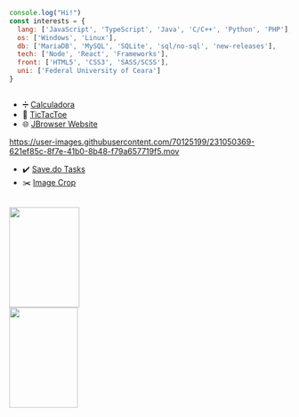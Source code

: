 ```js
console.log("Hi!")
const interests = {
  lang: ['JavaScript', 'TypeScript', 'Java', 'C/C++', 'Python', 'PHP'],
  os: ['Windows', 'Linux'],
  db: ['MariaDB', 'MySQL', 'SQLite', 'sql/no-sql', 'new-releases'],
  tech: ['Node', 'React', 'Frameworks'],
  front: ['HTML5', 'CSS3', 'SASS/SCSS'],
  uni: ['Federal University of Ceara']
}
```
##
- ➗ [Calculadora](https://jairo2k5.github.io/javascript-calculator/)
- 🧩 [TicTacToe](https://jairo2k5.github.io/tictactoe/)
- 🌐 [JBrowser Website](http://jbrowser-website.vercel.app/)

https://user-images.githubusercontent.com/70125199/231050369-621ef85c-8f7e-41b0-8b48-f79a657719f5.mov

- ✔️ [Save.do Tasks](https://codepen.io/jairosilva2005/full/QWvydEd)
- ✂️ [Image Crop](http://image-crop-blush.vercel.app/)
##

<div>
  <img src="https://github-readme-stats.vercel.app/api?username=jairo2k5&show_icons=true&theme=light" width="50%" height="180em">
  <img src="https://github-readme-stats.vercel.app/api/top-langs/?username=jairo2k5&layout=compact&theme=light&hide=html" width="49.5%" height="180em">
</div>
